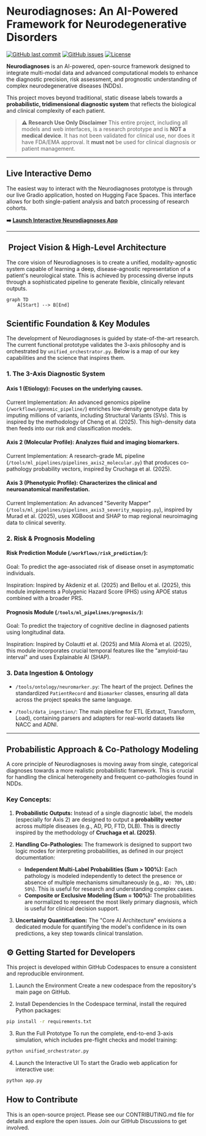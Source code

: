 #  Neurodiagnoses: An AI-Powered Framework for Neurodegenerative Disorders

[![GitHub last commit](https://img.shields.io/github/last-commit/Fundacion-de-Neurociencias/neurodiagnoses)](https://github.com/Fundacion-de-Neurociencias/neurodiagnoses/commits/main)
[![GitHub issues](https://img.shields.io/github/issues/Fundacion-de-Neurociencias/neurodiagnoses)](https://github.com/Fundacion-de-Neurociencias/neurodiagnoses/issues)
[![License](https://img.shields.io/github/license/Fundacion-de-Neurociencias/neurodiagnoses)](LICENSE)

**Neurodiagnoses** is an AI-powered, open-source framework designed to integrate multi-modal data and advanced computational models to enhance the diagnostic precision, risk assessment, and prognostic understanding of complex neurodegenerative diseases (NDDs).

This project moves beyond traditional, static disease labels towards a **probabilistic, tridimensional diagnostic system** that reflects the biological and clinical complexity of each patient.

> **⚠️ Research Use Only Disclaimer**
> This entire project, including all models and web interfaces, is a research prototype and is **NOT a medical device**. It has not been validated for clinical use, nor does it have FDA/EMA approval. It **must not** be used for clinical diagnosis or patient management.

---

##  Live Interactive Demo

The easiest way to interact with the Neurodiagnoses prototype is through our live Gradio application, hosted on Hugging Face Spaces. This interface allows for both single-patient analysis and batch processing of research cohorts.

**➡️ [Launch Interactive Neurodiagnoses App](https://huggingface.co/spaces/fneurociencias/Neurodiagnoses)**

---

## ️ Project Vision & High-Level Architecture

The core vision of Neurodiagnoses is to create a unified, modality-agnostic system capable of learning a deep, disease-agnostic representation of a patient's neurological state. This is achieved by processing diverse inputs through a sophisticated pipeline to generate flexible, clinically relevant outputs.

```mermaid
graph TD
    A[Start] --> B[End]
```

## Scientific Foundation & Key Modules
The development of Neurodiagnoses is guided by state-of-the-art research. The current functional prototype validates the 3-axis philosophy and is orchestrated by `unified_orchestrator.py`. Below is a map of our key capabilities and the science that inspires them.

### 1. The 3-Axis Diagnostic System
#### Axis 1 (Etiology): Focuses on the underlying causes.

Current Implementation: An advanced genomics pipeline (`/workflows/genomic_pipeline/`) enriches low-density genotype data by imputing millions of variants, including Structural Variants (SVs). This is inspired by the methodology of Cheng et al. (2025). This high-density data then feeds into our risk and classification models.

#### Axis 2 (Molecular Profile): Analyzes fluid and imaging biomarkers.

Current Implementation: A research-grade ML pipeline (`/tools/ml_pipelines/pipelines_axis2_molecular.py`) that produces co-pathology probability vectors, inspired by Cruchaga et al. (2025).

#### Axis 3 (Phenotypic Profile): Characterizes the clinical and neuroanatomical manifestation.

Current Implementation: An advanced "Severity Mapper" (`/tools/ml_pipelines/pipelines_axis3_severity_mapping.py`), inspired by Murad et al. (2025), uses XGBoost and SHAP to map regional neuroimaging data to clinical severity.

### 2. Risk & Prognosis Modeling
#### Risk Prediction Module (`/workflows/risk_prediction/`):

Goal: To predict the age-associated risk of disease onset in asymptomatic individuals.

Inspiration: Inspired by Akdeniz et al. (2025) and Bellou et al. (2025), this module implements a Polygenic Hazard Score (PHS) using APOE status combined with a broader PRS.

#### Prognosis Module (`/tools/ml_pipelines/prognosis/`):

Goal: To predict the trajectory of cognitive decline in diagnosed patients using longitudinal data.

Inspiration: Inspired by Colautti et al. (2025) and Milà Alomà et al. (2025), this module incorporates crucial temporal features like the "amyloid-tau interval" and uses Explainable AI (SHAP).

### 3. Data Ingestion & Ontology
- `/tools/ontology/neuromarker.py`: The heart of the project. Defines the standardized `PatientRecord` and `Biomarker` classes, ensuring all data across the project speaks the same language.

- `/tools/data_ingestion/`: The main pipeline for ETL (Extract, Transform, Load), containing parsers and adapters for real-world datasets like NACC and ADNI.

---

## Probabilistic Approach & Co-Pathology Modeling

A core principle of Neurodiagnoses is moving away from single, categorical diagnoses towards a more realistic probabilistic framework. This is crucial for handling the clinical heterogeneity and frequent co-pathologies found in NDDs.

### Key Concepts:

1.  **Probabilistic Outputs:** Instead of a single diagnostic label, the models (especially for Axis 2) are designed to output a **probability vector** across multiple diseases (e.g., AD, PD, FTD, DLB). This is directly inspired by the methodology of **Cruchaga et al. (2025)**.

2.  **Handling Co-Pathologies:** The framework is designed to support two logic modes for interpreting probabilities, as defined in our project documentation:
    * **Independent Multi-Label Probabilities (Sum > 100%):** Each pathology is modeled independently to detect the presence or absence of multiple mechanisms simultaneously (e.g., `AD: 70%`, `LBD: 50%`). This is useful for research and understanding complex cases.
    * **Composite or Exclusive Modeling (Sum = 100%):** The probabilities are normalized to represent the most likely primary diagnosis, which is useful for clinical decision support.

3.  **Uncertainty Quantification:** The "Core AI Architecture" envisions a dedicated module for quantifying the model's confidence in its own predictions, a key step towards clinical translation.

## ⚙️ Getting Started for Developers
This project is developed within GitHub Codespaces to ensure a consistent and reproducible environment.

1. Launch the Environment
Create a new codespace from the repository's main page on GitHub.

2. Install Dependencies
In the Codespace terminal, install the required Python packages:

```bash
pip install -r requirements.txt
```
3. Run the Full Prototype
To run the complete, end-to-end 3-axis simulation, which includes pre-flight checks and model training:

```bash
python unified_orchestrator.py
```
4. Launch the Interactive UI
To start the Gradio web application for interactive use:

```bash
python app.py
```
## How to Contribute
This is an open-source project. Please see our CONTRIBUTING.md file for details and explore the open issues. Join our GitHub Discussions to get involved.